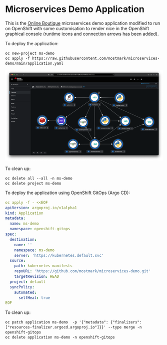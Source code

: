 # Microservices Demo Application

This is the [Online Boutique](https://github.com/GoogleCloudPlatform/microservices-demo/) microservices demo application modified to run on OpenShift with some customisation to render nice in the OpenShift graphical console (runtime icons and connection arrows has been added).

To deploy the application:

```
oc new-project ms-demo
oc apply -f https://raw.githubusercontent.com/mostmark/microservices-demo/main/application.yaml

```

![OpenShift Console](./images/ms-demo-screenshot1.png)

To clean up:

```
oc delete all --all -n ms-demo
oc delete project ms-demo

```

To deploy the application using OpenShift GitOps (Argo CD):

```yaml
oc apply -f - <<EOF
apiVersion: argoproj.io/v1alpha1
kind: Application
metadata:
  name: ms-demo
  namespace: openshift-gitops
spec:
  destination:
    name: ''
    namespace: ms-demo
    server: 'https://kubernetes.default.svc'
  source:
    path: kubernetes-manifests
    repoURL: 'https://github.com/mostmark/microservices-demo.git'
    targetRevision: HEAD
  project: default
  syncPolicy:
    automated:
      selfHeal: true
EOF

```

To clean up:

```
oc patch application ms-demo  -p '{"metadata": {"finalizers": ["resources-finalizer.argocd.argoproj.io"]}}' --type merge -n openshift-gitops
oc delete application ms-demo -n openshift-gitops

```

